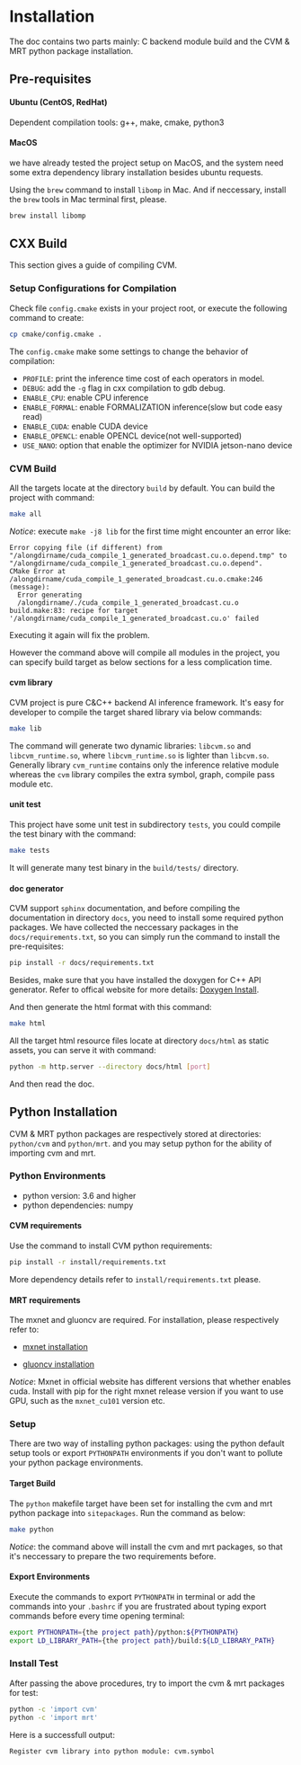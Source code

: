 # Installation

The doc contains two parts mainly: C backend module build and the CVM & MRT python package installation.

## Pre-requisites

#### Ubuntu (CentOS, RedHat)

Dependent compilation tools: g++, make, cmake, python3

#### MacOS

we have already tested the project setup on MacOS, and the system need some extra dependency library installation besides ubuntu requests. 

Using the `brew` command to install `libomp` in Mac. And if neccessary, install the `brew` tools in Mac terminal first, please.

``` bash
brew install libomp
```

## CXX Build

This section gives a guide of compiling CVM.

### Setup Configurations for Compilation

Check file `config.cmake` exists in your project root,
or execute the following command to create:

``` bash
cp cmake/config.cmake .
```

The `config.cmake` make some settings to change the behavior of
compilation:

- `PROFILE`: print the inference time cost of each operators in model.
- `DEBUG`: add the `-g` flag in cxx compilation to gdb debug.
- `ENABLE_CPU`: enable CPU inference
- `ENABLE_FORMAL`: enable FORMALIZATION inference(slow but code easy read)
- `ENABLE_CUDA`: enable CUDA device
- `ENABLE_OPENCL`: enable OPENCL device(not well-supported)
- `USE_NANO`: option that enable the optimizer for NVIDIA jetson-nano device

### CVM Build

All the targets locate at the directory `build` by default. You can build the project with command:

``` bash
make all
```

*Notice*: execute `make -j8 lib` for the first time might encounter an error like:

  ```
  Error copying file (if different) from "/alongdirname/cuda_compile_1_generated_broadcast.cu.o.depend.tmp" to "/alongdirname/cuda_compile_1_generated_broadcast.cu.o.depend".
  CMake Error at /alongdirname/cuda_compile_1_generated_broadcast.cu.o.cmake:246 (message):
    Error generating
    /alongdirname/./cuda_compile_1_generated_broadcast.cu.o
  build.make:83: recipe for target '/alongdirname/cuda_compile_1_generated_broadcast.cu.o' failed
  ```

  Executing it again will fix the problem.

However the command above will compile all modules in the project, you can specify build target as below sections for a less complication time.

#### cvm library

CVM project is pure C&C++ backend AI inference framework. It's easy for developer to compile the target shared library via below commands:

``` bash
make lib
```

The command will generate two dynamic libraries: `libcvm.so` and `libcvm_runtime.so`, where `libcvm_runtime.so` is lighter than `libcvm.so`. Generally library `cvm_runtime` contains only the inference relative module whereas the `cvm` library compiles the extra symbol, graph, compile pass module etc.

#### unit test

This project have some unit test in subdirectory `tests`, you could compile the test binary with the command:

``` bash
make tests
```

It will generate many test binary in the `build/tests/` directory.


#### doc generator

CVM support `sphinx` documentation, and before compiling the documentation in directory `docs`, you need to install some required python packages. We have collected the neccessary packages in the `docs/requirements.txt`, so you can simply run the command to install the pre-requisites:

``` bash
pip install -r docs/requirements.txt
```

Besides, make sure that you have installed the doxygen for C++ API
generator. Refer to offical website for more details:
[Doxygen Install](https://www.doxygen.nl/manual/install.html).

And then generate the html format with this command:

``` bash
make html
```

All the target html resource files locate at directory `docs/html` as static assets, you can serve it with command:

``` bash
python -m http.server --directory docs/html [port]
```

And then read the doc.

## Python Installation

CVM & MRT python packages are respectively stored at directories:
`python/cvm` and `python/mrt`. and you may setup python for the
ability of importing cvm and mrt.

### Python Environments

- python version: 3.6 and higher
- python dependencies: numpy

#### CVM requirements

Use the command to install CVM python requirements:

``` bash
pip install -r install/requirements.txt
```

More dependency details refer to `install/requirements.txt` please.

#### MRT requirements

The mxnet and gluoncv are required. For installation, please respectively refer to:

- [mxnet installation](https://mxnet.apache.org/get_started)

- [gluoncv installation](https://gluon-cv.mxnet.io/install.html)

*Notice*: Mxnet in official website has different versions that 
whether enables cuda. Install with pip for the right mxnet
release version if you want to use GPU, such as the `mxnet_cu101` 
version etc.

### Setup

There are two way of installing python packages: using the python default setup tools or export `PYTHONPATH` environments if you don't want to pollute your python package environments.

#### Target Build

The `python` makefile target have been set for installing the cvm and mrt python package into `sitepackages`. Run the command as below:

``` bash
make python
```

*Notice*: the command above will install the cvm and mrt packages, so that it's neccessary to prepare the two requirements before.

#### Export Environments

Execute the commands to export `PYTHONPATH` in terminal or add the commands into your `.bashrc` if you are frustrated about typing export commands before every time opening terminal:

``` bash
export PYTHONPATH={the project path}/python:${PYTHONPATH}
export LD_LIBRARY_PATH={the project path}/build:${LD_LIBRARY_PATH}
```

### Install Test

After passing the above procedures, try to import the cvm & mrt packages for test:

``` bash
python -c 'import cvm'
python -c 'import mrt'
```

Here is a successfull output:

``` bash
Register cvm library into python module: cvm.symbol
```




